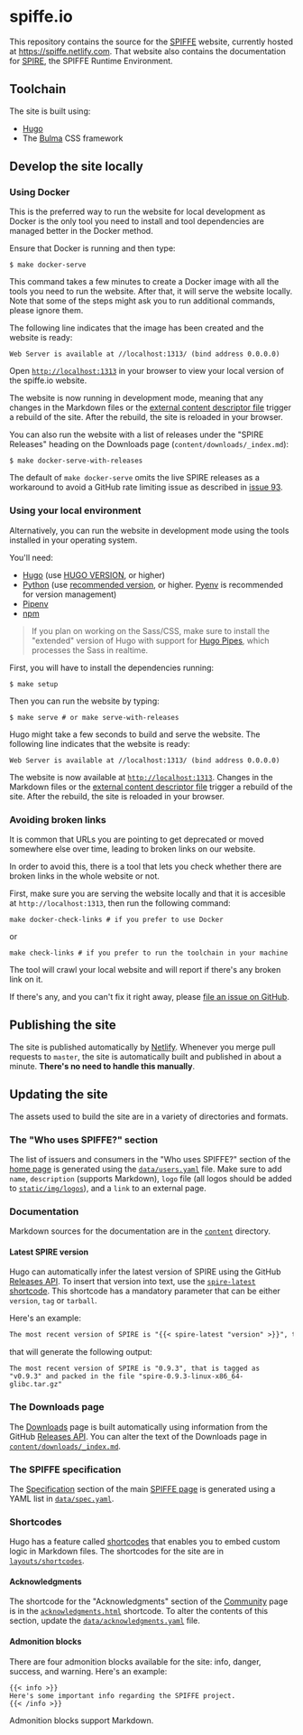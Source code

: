 # spiffe.io

This repository contains the source for the [SPIFFE](https://github.com/spiffe/spiffe) website, currently hosted at https://spiffe.netlify.com. That website also contains the documentation for [SPIRE](https://github.com/spiffe/spire), the SPIFFE Runtime Environment.

## Toolchain

The site is built using:

* [Hugo](https://gohugo.io/)
* The [Bulma](https://bulma.io) CSS framework

## Develop the site locally

### Using Docker

This is the preferred way to run the website for local development as Docker is the only tool you need to install and tool dependencies are managed better in the Docker method.

Ensure that Docker is running and then type:
```shell
$ make docker-serve
```
This command takes a few minutes to create a Docker image with all the tools you need to run the website. After that, it will serve the website locally. Note that some of the steps might ask you to run additional commands, please ignore them.

The following line indicates that the image has been created and the website is ready:
```
Web Server is available at //localhost:1313/ (bind address 0.0.0.0)
```
Open [`http://localhost:1313`](http://localhost:1313) in your browser to view your local version of the spiffe.io website.

The website is now running in development mode, meaning that any changes in the Markdown files or the [external content descriptor file](./external.yaml) trigger a rebuild of the site. After the rebuild, the site is reloaded in your browser.

You can also run the website with a list of releases under the "SPIRE Releases" heading on the Downloads page (`content/downloads/_index.md`):
```shell
$ make docker-serve-with-releases
```

The default of `make docker-serve` omits the live SPIRE releases as a workaround to avoid a GitHub rate limiting issue as described in [issue 93](https://github.com/spiffe/spiffe.io/issues/93).

### Using your local environment

Alternatively, you can run the website in development mode using the tools installed in your operating system.

You'll need:
* [Hugo](https://gohugo.io/) (use [HUGO VERSION](./netlify.toml), or higher)
* [Python](https://www.python.org/) (use [recommended version](./.python-version), or higher. [Pyenv](https://github.com/pyenv/pyenv) is recommended for version management)
* [Pipenv](https://pipenv.pypa.io/)
* [npm](https://npmjs.org)

> If you plan on working on the Sass/CSS, make sure to install the "extended" version of Hugo with support for [Hugo Pipes](https://gohugo.io/hugo-pipes/), which processes the Sass in realtime.


First, you will have to install the dependencies running:
```shell
$ make setup
```

Then you can run the website by typing:
```shell
$ make serve # or make serve-with-releases
```

Hugo might take a few seconds to build and serve the website. The following line indicates that the website is ready:
```
Web Server is available at //localhost:1313/ (bind address 0.0.0.0)
```

The website is now available at [`http://localhost:1313`](http://localhost:1313). Changes in the Markdown files or the [external content descriptor file](./external.yaml) trigger a rebuild of the site. After the rebuild, the site is reloaded in your browser.

### Avoiding broken links

It is common that URLs you are pointing to get deprecated or moved somewhere else over time, leading to broken links on our website.

In order to avoid this, there is a tool that lets you check whether there are broken links in the whole website or not.

First, make sure you are serving the website locally and that it is accesible at `http://localhost:1313`, then run the following command:

```shell
make docker-check-links # if you prefer to use Docker
```

or

```shell
make check-links # if you prefer to run the toolchain in your machine
```

The tool will crawl your local website and will report if there's any broken link on it.

If there's any, and you can't fix it right away, please [file an issue on GitHub](https://github.com/spiffe/spiffe.io/issues/new]).

## Publishing the site

The site is published automatically by [Netlify](https://netlify.com). Whenever you merge pull requests to `master`, the site is automatically built and published in about a minute. **There's no need to handle this manually**.

## Updating the site

The assets used to build the site are in a variety of directories and formats.

### The "Who uses SPIFFE?" section

The list of issuers and consumers in the "Who uses SPIFFE?" section of the [home page](https://spiffe.netlify.com/) is generated using the [`data/users.yaml`](data/users.yaml) file. Make sure to add `name`, `description` (supports Markdown), `logo` file (all logos should be added to [`static/img/logos`](static/img/logos)), and a `link` to an external page.

### Documentation

Markdown sources for the documentation are in the [`content`](content) directory.

#### Latest SPIRE version

Hugo can automatically infer the latest version of SPIRE using the GitHub [Releases API](https://developer.github.com/v3/repos/releases/). To insert that version into text, use the [`spire-latest`](layouts/shortcodes/spire-latest.html) [shortcode](#shortcodes).
This shortcode has a mandatory parameter that can be either `version`, `tag` or `tarball`.

Here's an example:

```markdown
The most recent version of SPIRE is "{{< spire-latest "version" >}}", that is tagged as "{{< spire-latest "tag" >}}" and packed in the file "{{< spire-latest "tarball" >}}"
```

that will generate the following output:

```
The most recent version of SPIRE is "0.9.3", that is tagged as "v0.9.3" and packed in the file "spire-0.9.3-linux-x86_64-glibc.tar.gz"
```

### The Downloads page

The [Downloads](https://spiffe.netlify.com/downloads) page is built automatically using information from the GitHub [Releases API](https://developer.github.com/v3/repos/releases/). You can alter the text of the Downloads page in [`content/downloads/_index.md`](content/downloads/_index.md).

### The SPIFFE specification

The [Specification](https://spiffe.netlify.com/spiffe/#spec) section of the main [SPIFFE page](https://spiffe.netlify.com/spiffe) is generated using a YAML list in [`data/spec.yaml`](data/spec.yaml).

### Shortcodes

Hugo has a feature called [shortcodes](https://gohugo.io/content-management/shortcodes/) that enables you to embed custom logic in Markdown files. The shortcodes for the site are in [`layouts/shortcodes`](layouts/shortcodes).

#### Acknowledgments

The shortcode for the "Acknowledgments" section of the [Community](https://spiffe.netlify.com/community/#acknowledgments) page is in the [`acknowledgments.html`](layouts/shortcodes/acknowledgments.html) shortcode. To alter the contents of this section, update the [`data/acknowledgments.yaml`](data/acknowledgments.yaml) file.

#### Admonition blocks

There are four admonition blocks available for the site: info, danger, success, and warning. Here's an example:

```
{{< info >}}
Here's some important info regarding the SPIFFE project.
{{< /info >}}
```

Admonition blocks support Markdown.